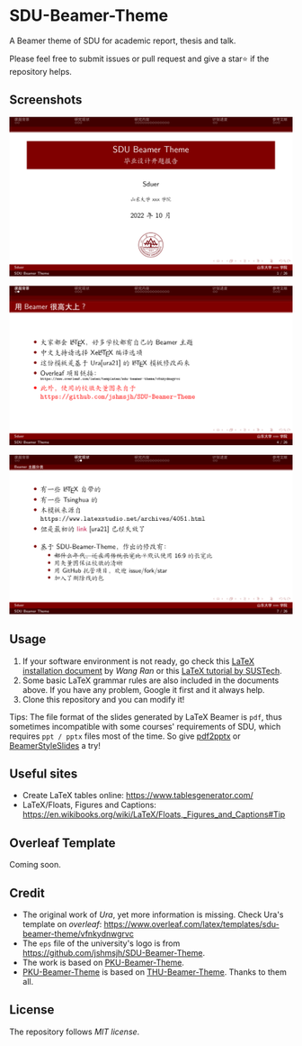 # SDU-Beamer-Theme

A Beamer theme of SDU for academic report, thesis and talk.

Please feel free to submit issues or pull request and give a star⭐️ if the repository helps.

## Screenshots

![main_page](./img/main_page.png)

![instance1](./img/instance1.png)

![instance2](./img/instance2.png)

## Usage

1.   If your software environment is not ready, go check this [LaTeX installation document](https://mirror.macomnet.net/pub/CTAN/info/install-latex-guide-zh-cn/install-latex-guide-zh-cn.pdf) by *Wang Ran* or this [LaTeX tutorial by SUSTech](https://niko.cra.moe/uploads/short-url/9a47N0ThHXRb6em95R7422y8v7b.pdf).
2.   Some basic LaTeX grammar rules are also included in the documents above. If you have any problem, Google it first and it always help.
3.   Clone this repository and you can modify it!

Tips: The file format of the slides generated by LaTeX Beamer is `pdf`, thus sometimes incompatible with some courses' requirements of SDU, which requires `ppt / pptx` files most of the time. So give [pdf2pptx](https://github.com/intMojIBakE/pdf2pptx) or [BeamerStyleSlides](https://github.com/wzpan/BeamerStyleSlides) a try!

## Useful sites

-   Create LaTeX tables online: https://www.tablesgenerator.com/
-   LaTeX/Floats, Figures and Captions: https://en.wikibooks.org/wiki/LaTeX/Floats,_Figures_and_Captions#Tip 

## Overleaf Template

Coming soon.

## Credit

-   The original work of *Ura*, yet more information is missing. Check Ura's template on *overleaf*: https://www.overleaf.com/latex/templates/sdu-beamer-theme/vfnkydnwgrvc
-   The `eps` file of the university's logo is from https://github.com/jshmsjh/SDU-Beamer-Theme.
-   The work is based on [PKU-Beamer-Theme](https://github.com/inFaaa/PKU-Beamer-Theme).
-   [PKU-Beamer-Theme](https://github.com/inFaaa/PKU-Beamer-Theme) is based on [THU-Beamer-Theme](https://github.com/tuna/THU-Beamer-Theme). Thanks to them all.

## License

The repository follows *MIT license*.